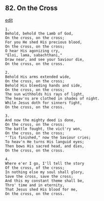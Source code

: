 
## 82.  On the Cross
[edit](https://docs.google.com/document/d/1cZNt0s1FdOl4rlp3xhEUIAM4F26HmsuQ/edit?mode=html)



    1.
    Behold, behold the Lamb of God,
    On the cross, on the cross;
    For you He shed His precious blood,
    On the cross, on the cross;
    O hear His agonizing cry,
    "Eloi, lama, sabachthani,"
    Draw near, and see your Saviour die,
    On the cross, on the cross.

    2.
    Behold His arms extended wide,
    On the cross, on the cross;
    Behold His bleeding hands and side,
    On the cross, on the cross;
    The sun withholds his rays of light,
    The heav'ns are clothed in shades of night.
    While Jesus doth for sinners fight,
    On the cross, on the cross.

    3.
    And now the mighty deed is done,
    On the cross, on the cross;
    The battle fought, the vict'ry won,
    On the cross, on the cross;
    "'Tis finished," now the Saviour cries;
    To heav'n He turns His languid eyes;
    Then bows His sacred head, and dies,
    On the cross, on the cross. 

    4.
    Where e'er I go, I'll tell the story
    Of the cross, of the cross;
    In nothing else my soul shall glory,
    Save the cross, save the cross;
    And this my constant theme shall be,
    Thro' time and in eternity,
    That Jesus shed His blood for me,
    On the cross, on the cross.
